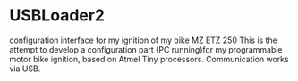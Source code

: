 # USBLoader2
configuration interface for my ignition of my bike MZ ETZ 250 
This is the attempt to develop a configuration part (PC running)for my programmable motor bike ignition, based on Atmel Tiny processors.
Communication works via USB. 
